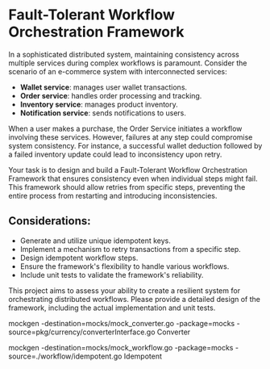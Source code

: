 # Fault-Tolerant Workflow Orchestration Framework
In a sophisticated distributed system, maintaining consistency across multiple services during complex workflows is paramount. Consider the scenario of an e-commerce system with interconnected services:

 - **Wallet service**: manages user wallet transactions. 
 - **Order service**: handles order processing and tracking. 
 - **Inventory service**: manages product inventory. 
 - **Notification service**: sends notifications to users.

When a user makes a purchase, the Order Service initiates a workflow involving these services. However, failures at any step could compromise system consistency. For instance, a successful wallet deduction followed by a failed inventory update could lead to inconsistency upon retry.

Your task is to design and build a Fault-Tolerant Workflow Orchestration Framework that ensures consistency even when individual steps might fail. This framework should allow retries from specific steps, preventing the entire process from restarting and introducing inconsistencies.

## Considerations:

 - Generate and utilize unique idempotent keys.
 - Implement a mechanism to retry transactions from a specific step.
 - Design idempotent workflow steps.
 - Ensure the framework's flexibility to handle various workflows.
 - Include unit tests to validate the framework's reliability.

This project aims to assess your ability to create a resilient system for orchestrating distributed workflows. Please provide a detailed design of the framework, including the actual implementation and unit tests.

mockgen -destination=mocks/mock_converter.go -package=mocks -source=pkg/currency/converterInterface.go Converter

mockgen -destination=mocks/mock_workflow.go -package=mocks -source=./workflow/idempotent.go Idempotent